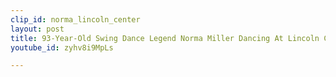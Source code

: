 ```yaml
---
clip_id: norma_lincoln_center
layout: post
title: 93-Year-Old Swing Dance Legend Norma Miller Dancing At Lincoln Center
youtube_id: zyhv8i9MpLs

---
```


